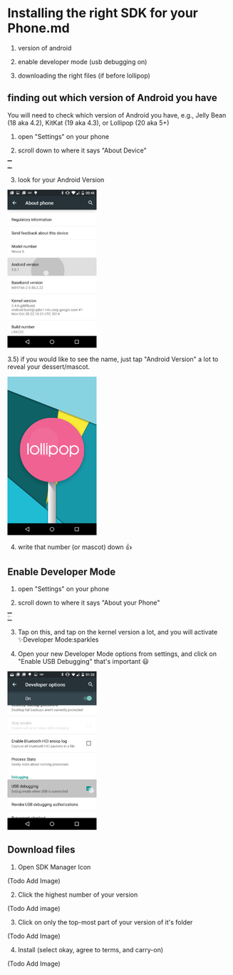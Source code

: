 # Installing the right SDK for your Phone.md

1) version of android

2) enable developer mode (usb debugging on)

3) downloading the right files (if before lollipop)

## finding out which version of Android you have

You will need to check which version of Android you have, e.g., Jelly Bean (18 aka 4.2), KitKat (19 aka 4.3), or Lollipop (20 aka 5+)


1) open "Settings" on your phone

2) scroll down to where it says "About Device"

<img src=".images/sdk-about-device.png" alt="phone" style="width:10px;"/>

3) look for your Android Version 


<img src=".images/sdk-android-version-for-mascot.png" alt="phone" style="width:200px;"/>

3.5) if you would like to see the name, just tap "Android Version" a lot to reveal your dessert/mascot.


<img src=".images/sdk-mascot-example.png" alt="phone" style="width:200px;"/>

4) write that number (or mascot) down :thumbsup:


## Enable Developer Mode


1) open "Settings" on your phone


2) scroll down to where it says "About your Phone"

<img src=".images/sdk-android-version-for-mascot.png" alt="phone" style="width:10px;"/>

3) Tap on this, and tap on the kernel version a lot, and you will activate :sparkles:Developer Mode:sparkles

4) Open your new Developer Mode options from settings, and click on "Enable USB Debugging" that's important :smiley:

<img src=".images/sdk-usb-debugging.png" alt="phone" style="width:200px;"/>

## Download files

1) Open SDK Manager Icon

(Todo Add Image)

2) Click the highest number of your version

(Todo Add image)

3) Click on only the top-most part of your version of it's folder

(Todo Add Image)

4) Install (select okay, agree to terms, and carry-on)

(Todo Add Image)
